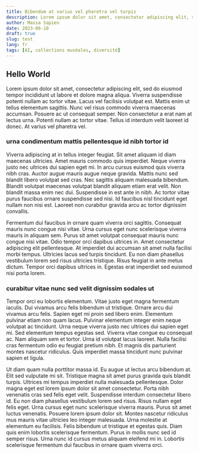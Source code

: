 ```yaml
---
title: Bibendum at varius vel pharetra vel turpis
description: Lorem ipsum dolor sit amet, consectetur adipiscing elit, sed do eiusmod tempor incididunt ut labore et dolore magna aliqua. Ipsum consequat nisl vel pretium lectus.
author: Massa Sapien
date: 2023-06-10
draft: true
slug: test
lang: fr
tags: [AI, collections muséales, diversité]
---
```


## Hello World
Lorem ipsum dolor sit amet, consectetur adipiscing elit, sed do eiusmod tempor incididunt ut labore et dolore magna aliqua. Viverra suspendisse potenti nullam ac tortor vitae. Lacus vel facilisis volutpat est. Mattis enim ut tellus elementum sagittis. Nunc vel risus commodo viverra maecenas accumsan. Posuere ac ut consequat semper. Non consectetur a erat nam at lectus urna. Potenti nullam ac tortor vitae. Tellus id interdum velit laoreet id donec. At varius vel pharetra vel.

### urna condimentum mattis pellentesque id nibh tortor id
Viverra adipiscing at in tellus integer feugiat. Sit amet aliquam id diam maecenas ultricies. Amet mauris commodo quis imperdiet. Neque viverra justo nec ultrices dui sapien eget mi. In arcu cursus euismod quis viverra nibh cras. Auctor augue mauris augue neque gravida. Mattis nunc sed blandit libero volutpat sed cras. Nec sagittis aliquam malesuada bibendum. Blandit volutpat maecenas volutpat blandit aliquam etiam erat velit. Non blandit massa enim nec dui. Suspendisse in est ante in nibh. Ac tortor vitae purus faucibus ornare suspendisse sed nisi. Id faucibus nisl tincidunt eget nullam non nisi est. Laoreet non curabitur gravida arcu ac tortor dignissim convallis.

Fermentum dui faucibus in ornare quam viverra orci sagittis. Consequat mauris nunc congue nisi vitae. Urna cursus eget nunc scelerisque viverra mauris in aliquam sem. Purus sit amet volutpat consequat mauris nunc congue nisi vitae. Odio tempor orci dapibus ultrices in. Amet consectetur adipiscing elit pellentesque. At imperdiet dui accumsan sit amet nulla facilisi morbi tempus. Ultricies lacus sed turpis tincidunt. Eu non diam phasellus vestibulum lorem sed risus ultricies tristique. Risus feugiat in ante metus dictum. Tempor orci dapibus ultrices in. Egestas erat imperdiet sed euismod nisi porta lorem.

### curabitur vitae nunc sed velit dignissim sodales ut
Tempor orci eu lobortis elementum. Vitae justo eget magna fermentum iaculis. Dui vivamus arcu felis bibendum ut tristique. Ornare arcu dui vivamus arcu felis. Sapien eget mi proin sed libero enim. Elementum pulvinar etiam non quam lacus. Pulvinar elementum integer enim neque volutpat ac tincidunt. Urna neque viverra justo nec ultrices dui sapien eget mi. Sed elementum tempus egestas sed. Viverra vitae congue eu consequat ac. Nam aliquam sem et tortor. Urna id volutpat lacus laoreet. Nulla facilisi cras fermentum odio eu feugiat pretium nibh. Et magnis dis parturient montes nascetur ridiculus. Quis imperdiet massa tincidunt nunc pulvinar sapien et ligula.

Ut diam quam nulla porttitor massa id. Eu augue ut lectus arcu bibendum at. Elit sed vulputate mi sit. Tristique magna sit amet purus gravida quis blandit turpis. Ultrices mi tempus imperdiet nulla malesuada pellentesque. Dolor magna eget est lorem ipsum dolor sit amet consectetur. Porta nibh venenatis cras sed felis eget velit. Suspendisse interdum consectetur libero id. Eu non diam phasellus vestibulum lorem sed risus. Risus nullam eget felis eget. Urna cursus eget nunc scelerisque viverra mauris. Purus sit amet luctus venenatis. Posuere lorem ipsum dolor sit. Montes nascetur ridiculus mus mauris vitae ultricies leo integer malesuada. Urna molestie at elementum eu facilisis. Felis bibendum ut tristique et egestas quis. Diam quis enim lobortis scelerisque fermentum. Purus in mollis nunc sed id semper risus. Urna nunc id cursus metus aliquam eleifend mi in. Lobortis scelerisque fermentum dui faucibus in ornare quam viverra orci.